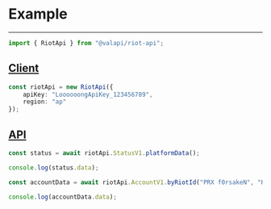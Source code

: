 # Example

---

```typescript
import { RiotApi } from "@valapi/riot-api";
```

## [Client](./Client.md#config)

```typescript
const riotApi = new RiotApi({
    apiKey: "LoooooongApiKey_123456789",
    region: "ap"
});
```

## [API](./API.md#usage)

```typescript
const status = await riotApi.StatusV1.platformData();

console.log(status.data);
```

```typescript
const accountData = await riotApi.AccountV1.byRiotId("PRX f0rsakeN", "Huh");

console.log(accountData.data);
```
